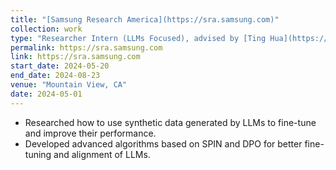 ```yaml
---
title: "[Samsung Research America](https://sra.samsung.com)"
collection: work
type: "Researcher Intern (LLMs Focused), advised by [Ting Hua](https://t7hua.github.io) and co-advised by [Shangqian Gao](https://gaosh.github.io)"
permalink: https://sra.samsung.com
link: https://sra.samsung.com
start_date: 2024-05-20
end_date: 2024-08-23
venue: "Mountain View, CA"
date: 2024-05-01
---
```


- Researched how to use synthetic data generated by LLMs to fine-tune and improve their performance.
- Developed advanced algorithms based on SPIN and DPO for better fine-tuning and alignment of LLMs.
